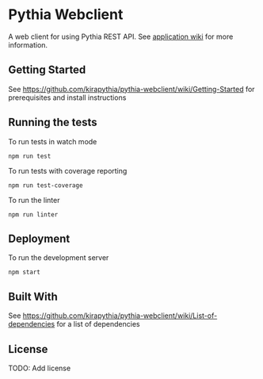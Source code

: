 # Pythia Webclient

A web client for using Pythia REST API. See [application wiki](https://github.com/kirapythia/pythia-webclient/wiki/) for more information.

## Getting Started

See https://github.com/kirapythia/pythia-webclient/wiki/Getting-Started for prerequisites and install instructions

## Running the tests

To run tests in watch mode
```
npm run test
```

To run tests with coverage reporting
```
npm run test-coverage
```

To run the linter
```
npm run linter
```

## Deployment

To run the development server
```
npm start
```

## Built With

See https://github.com/kirapythia/pythia-webclient/wiki/List-of-dependencies for a list of dependencies

## License

TODO: Add license
